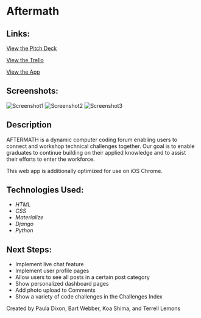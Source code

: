 # Aftermath


## Links:

[View the Pitch Deck](https://docs.google.com/presentation/d/1HjGEziiYzdeLePbSY8IKrARZSa7_am0naTw4eNBSJws/edit?usp=sharing)

[View the Trello](https://trello.com/b/ajHjwUkv/aftermath)

[View the App](http://aftermath-app.herokuapp.com/)

## Screenshots:

![Screenshot1](https://i.imgur.com/jGN4csu.png)
![Screenshot2](https://i.imgur.com/Yor3nuT.png)
![Screenshot3](https://i.imgur.com/0qeVGrP.png)


## Description

AFTERMATH is a dynamic computer coding forum enabling users to connect and workshop technical challenges together. Our goal is to enable graduates to continue building on their applied knowledge and to assist their efforts to enter the workforce.  

This web app is additionally optimized for use on iOS Chrome.


## Technologies Used:

- _HTML_
- _CSS_
- _Materialize_
- _Django_
- _Python_



## Next Steps:

- Implement live chat feature
- Implement user profile pages
- Allow users to see all posts in a certain post category
- Show personalized dashboard pages
- Add photo upload to Comments
- Show a variety of code challenges in the Challenges Index


 
Created by Paula Dixon, Bart Webber, Koa Shima, and Terrell Lemons


